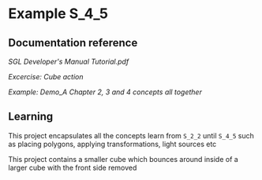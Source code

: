 # Example S_4_5
 
## Documentation reference

_SGL Developer's Manual Tutorial.pdf_

_Excercise: Cube action_

_Example: Demo_A Chapter 2, 3 and 4 concepts all together_

## Learning  

This project encapsulates all the concepts learn from `S_2_2` until `S_4_5` such as placing polygons, applying transformations, light sources etc

This project contains a smaller cube which bounces around inside of a larger cube with the front side removed
